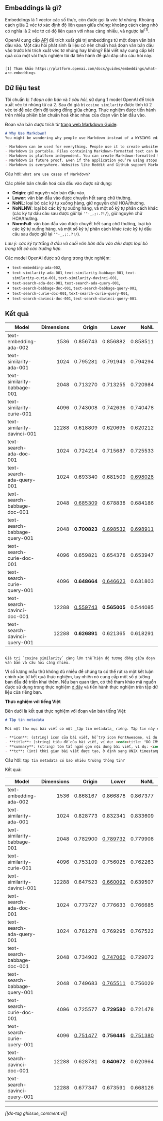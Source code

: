 ## Embeddings là gì?

Embeddings là 1 vector các số thực, còn được gọi là _véc tơ nhúng_. Khoảng cách giữa 2 véc tơ xác định độ liên quan giữa chúng: khoảng cách càng nhỏ có nghĩa là 2 véc tơ có độ liên quan với nhau càng nhiều, và ngược lại<sup>[1]</sup>.

OpenAI cung cấp [API](https://platform.openai.com/docs/api-reference/embeddings) để trích xuất giá trị embeddings từ một đoạn văn bản đầu vào. Một câu hỏi phát sinh là liệu có nên chuẩn hoá đoạn văn bản đầu vào trước khi trích xuất véc tơ nhúng hay không? Bài viết này cung cấp kết quả của một vài thực nghiệm tôi đã tiến hành để giải đáp cho câu hỏi này.

```bs-alert primary

[1] Tham khảo https://platform.openai.com/docs/guides/embeddings/what-are-embeddings
```

## Dữ liệu test

Tôi chuẩn bị _1 đoạn căn bản_ và _1 câu hỏi_, sử dụng 1 model OpenAI để trích xuất véc tơ nhúng từ cả 2. Sau đó giá trị `cosine similarity` được tính từ 2 véc tơ để xác định độ tương đồng giữa chúng. Thực nghiệm được tiến hành trên nhiều phiên bản chuẩn hoá khác nhau của đoạn văn bản đầu vào.

Đoạn văn bản được trích từ [trang web Markdown Guide](https://www.markdownguide.org/getting-started/#why-use-markdown):
```markdown
# Why Use Markdown?
You might be wondering why people use Markdown instead of a WYSIWYG editor. Why write with Markdown when you can press buttons in an interface to format your text? As it turns out, there are several reasons why people use Markdown instead of WYSIWYG editors.

- Markdown can be used for everything. People use it to create websites, documents, notes, books, presentations, email messages, and technical documentation.
- Markdown is portable. Files containing Markdown-formatted text can be opened using virtually any application. If you decide you don’t like the Markdown application you’re currently using, you can import your Markdown files into another Markdown application. That’s in stark contrast to word processing applications like Microsoft Word that lock your content into a proprietary file format.
- Markdown is platform independent. You can create Markdown-formatted text on any device running any operating system.
- Markdown is future proof. Even if the application you’re using stops working at some point in the future, you’ll still be able to read your Markdown-formatted text using a text editing application. This is an important consideration when it comes to books, university theses, and other milestone documents that need to be preserved indefinitely.
- Markdown is everywhere. Websites like Reddit and GitHub support Markdown, and lots of desktop and web-based applications support it.
```

Câu hỏi: `what are use cases of Markdown?`

Các phiên bản chuẩn hoá của đầu vào được sử dụng:
- **Origin**: giữ nguyên văn bản đầu vào.
- **Lower**: văn bản đầu vào được chuyển hết sang chữ thường.
- **NoNL**: loại bỏ các ký tự xuống hàng, giữ nguyên chữ HOA/thường.
- **NoNLNW**: loại bỏ các ký tự xuống hàng, và một số ký tự phân cách khác (các ký tự dấu câu sau được giữ lại <code>'"-_,;:.?!/</code>), giữ nguyên chữ HOA/thường.
- **NormFull**: văn bản đầu vào được chuyết hết sang chữ thường, loại bỏ các ký tự xuống hàng, và một số ký tự phân cách khác (các ký tự dấu câu sau được giữ lại <code>'"-_,;:.?!/</code>).

_Lưu ý: các ký tự trắng ở đầu và cuối văn bản đầu vào đều được loại bỏ trong tất cả các trường hợp._

Các model OpenAI được sử dụng trong thực nghiệm:
- `text-embedding-ada-002`,
- `text-similarity-ada-001`, `text-similarity-babbage-001`, `text-similarity-curie-001`, `text-similarity-davinci-001`,
- `text-search-ada-doc-001`, `text-search-ada-query-001`,
- `text-search-babbage-doc-001`, `text-search-babbage-query-001`,
- `text-search-curie-doc-001`, `text-search-curie-query-001`,
- `text-search-davinci-doc-001`, `text-search-davinci-query-001`.

## Kết quả

|Model|Dimensions|Origin|Lower|NoNL|NoNLNW|NormFull|
|-----|---------:|-----:|----:|---:|-----:|-------:|
|<span class="text-nowrap text-info">        text-embedding-ada-002</span>|<span class="text-info"> 1536</span>|<span class="text-info">0.856743</span>|<span class="text-info">0.856882</span>|<span class="text-info">0.858511</span>|<span class="text-info">**0.863255**</span>|<span class="text-info"><u>0.862929</u></span>|
|<span class="text-nowrap">       text-similarity-ada-001</span>| 1024|0.795281|0.791943|0.794294|**0.799370**|<u>0.796414</u>|
|<span class="text-nowrap">   text-similarity-babbage-001</span>| 2048|0.713270|0.713255|0.720984|<u>0.725879</u>|**0.728990**|
|<span class="text-nowrap">     text-similarity-curie-001</span>| 4096|0.743008|0.742636|0.740478|<u>0.744563</u>|**0.746377**|
|<span class="text-nowrap">   text-similarity-davinci-001</span>|12288|0.618809|0.620695|0.620212|<u>0.622371</u>|**0.627889**|
|<span class="text-nowrap">       text-search-ada-doc-001</span>| 1024|0.724214|0.715687|0.725533|**0.732543**|<u>0.726148</u>|
|<span class="text-nowrap">     text-search-ada-query-001</span>| 1024|0.693340|0.681509|<u>0.698028</u>|**0.703483**|0.690489|
|<span class="text-nowrap">   text-search-babbage-doc-001</span>| 2048|<u>0.685309</u>|0.678838|0.684186|**0.686690**|**0.686815**|
|<span class="text-nowrap"> text-search-babbage-query-001</span>| 2048|**0.700823**|<u>0.698532</u>|<u>0.698911</u>|0.697156|<u>0.698270</u>|
|<span class="text-nowrap">     text-search-curie-doc-001</span>| 4096|0.659821|0.654378|0.653947|<u>0.661894</u>|**0.662608**|
|<span class="text-nowrap">   text-search-curie-query-001</span>| 4096|**0.648664**|<u>0.646623</u>|0.631803|0.628487|0.636617|
|<span class="text-nowrap">   text-search-davinci-doc-001</span>|12288|<u>0.559743</u>|**0.565005**|0.544085|0.546072|0.557400|
|<span class="text-nowrap"> text-search-davinci-query-001</span>|12288|**0.626891**|0.621365|0.618291|0.613500|<u>0.622472</u>|

```bs-alert info

Giá trị `cosine similarity` càng lớn thể hiện độ tương đồng giữa đoạn văn bản và câu hỏi càng nhiều.
```

Vì số lượng mẫu thử không đủ nhiều để chúng ta có thể rút ra một kết luận chính xác từ kết quả thực nghiệm, tuy nhiên nó cung cấp một số ý tưởng ban đầu để triển khai thêm. Nếu bạn quan tâm, có thể tham khảo mã nguồn được sử dụng trong thực nghiệm [ở đây](https://gist.github.com/btnguyen2k/2d418b899a3673cd7b10c68ab39075db) và tiến hành thực nghiệm trên tập dữ liệu của riêng bạn.

**Thực nghiệm với tiếng Việt**

Bên dưới là kết quả thực nghiệm với đoạn văn bản tiếng Việt:
```markdown
# Tập tin metadata

Mỗi một thư mục bài viết có một _tập tin metadata_ riêng. Tập tin này chứa các _trường thông tin_ sau:

- **icon**: (string) icon của bài viết, hỗ trợ icon FontAwesome, ví dụ: <code>icon: fas fa-file</code>.
- **title**: (string) tiêu đề của bài viết, ví dụ: <code>title: "DO CMS là gì"</code>.
- **summary**: (string) tóm tắt ngắn gọn nội dung bài viết, ví dụ: <code>summary: "DO CMS là Hệ thống quản lý nội dung..."</code>.
- **tc**: (int) thời gian bài viết được tạo, ở định sạng UNIX timestamp, ví dụ <code>tc: 1684128579</code>.
```

Câu hỏi: `tập tin metadata có bao nhiêu trường thông tin?`

Kết quả:

|Model|Dimensions|Origin|Lower|NoNL|NoNLNW|NormFull|
|-----|---------:|-----:|----:|---:|-----:|-------:|
|<span class="text-nowrap text-info">        text-embedding-ada-002</span>|<span class="text-info"> 1536</span>|<span class="text-info">0.868167</span>|<span class="text-info">0.866878</span>|<span class="text-info">0.867377</span>|<span class="text-info">**0.887203**</span>|<span class="text-info"><u>0.885630</u></span>|
|<span class="text-nowrap">       text-similarity-ada-001</span>| 1024|0.828773|0.832341|0.833609|<u>0.848432</u>|**0.853005**|
|<span class="text-nowrap">   text-similarity-babbage-001</span>| 2048|0.782900|<u>0.789732</u>|0.779908|0.787809|**0.795255**|
|<span class="text-nowrap">     text-similarity-curie-001</span>| 4096|0.753109|0.756025|0.762263|<u>0.778867</u>|**0.779026**|
|<span class="text-nowrap">   text-similarity-davinci-001</span>|12288|0.647523|<u>0.660092</u>|0.639507|0.645955|**0.661849**|
|<span class="text-nowrap">       text-search-ada-doc-001</span>| 1024|0.773727|0.776633|0.766685|<u>0.790963</u>|**0.793348**|
|<span class="text-nowrap">     text-search-ada-query-001</span>| 1024|0.761278|0.769295|0.767522|<u>0.786152</u>|**0.791242**|
|<span class="text-nowrap">   text-search-babbage-doc-001</span>| 2048|0.734902|<u>0.747060</u>|0.729072|0.737354|**0.750097**|
|<span class="text-nowrap"> text-search-babbage-query-001</span>| 2048|0.749683|<u>0.765511</u>|0.756029|0.758389|**0.770678**|
|<span class="text-nowrap">     text-search-curie-doc-001</span>| 4096|0.725577|**0.729580**|0.721478|0.727762|<u>0.728584</u>|
|<span class="text-nowrap">   text-search-curie-query-001</span>| 4096|<u>0.751477</u>|**0.756445**|<u>0.751380</u>|0.729285|0.736985|
|<span class="text-nowrap">   text-search-davinci-doc-001</span>|12288|0.628781|**0.640672**|0.620964|0.623006|<u>0.635047</u>|
|<span class="text-nowrap"> text-search-davinci-query-001</span>|12288|0.677347|0.673591|0.668126|<u>0.680186</u>|**0.692823**|

<hr/>

_[[do-tag ghissue_comment.vi]]_
